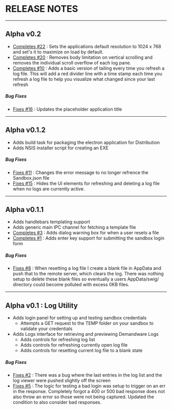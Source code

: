 # RELEASE NOTES

------

## Alpha v0.2
  - [Completes #22](https://github.com/ominestre/swig/issues/22) : Sets the applications default resolution to 1024 x 768 and set's it to maximize on load by default.
  - [Completes #20](https://github.com/ominestre/swig/issues/20) : Removes body limitation on vertical scrolling and removes the individual scroll overflow of each log pane.
  - [Completes #10](https://github.com/ominestre/swig/issues/10) : Adds a basic version of tailing every time you refresh a log file.  This will add a red divider line with a time stamp each time you refresh a log
  file to help you visualize what changed since your last refresh
  
##### Bug Fixes
  - [Fixes #16](https://github.com/ominestre/swig/issues/16) : Updates the placeholder application title

------

## Alpha v0.1.2
  - Adds build task for packaging the electron application for Distribution
  - Adds NSIS installer script for creating an EXE
  
##### Bug Fixes
  - [Fixes #11](https://github.com/ominestre/swig/issues/13) : Changes the error message to no longer refrence the Sandbox.json file
  - [Fixes #15](https://github.com/ominestre/swig/issues/15) : Hides the UI elements for refreshing and deleting a log file when no logs are currently
  active.

------

## Alpha v0.1.1
  - Adds handlebars templating support
  - Adds generic main IPC channel for fetching a template file
  - [Completes #3](https://github.com/ominestre/swig/issues/3) : Adds dialog warning box for when a user resets a file
  - [Completes #1](https://github.com/ominestre/swig/issues/1) : Adds enter key support for submitting the sandbox login form
  
##### Bug Fixes
  - [Fixes #8](https://github.com/ominestre/swig/issues/8) : When resetting a log file I create a blank file in AppData and push that to the
  remote server, which clears the log.  There was nothing setup to delete these blank files so eventually a users AppData/swig/ directory could
  become polluted with excess 0KB files.

------

## Alpha v0.1 : Log Utility
  - Adds login panel for setting up and testing sandbox credentials
    - Attempts a GET request to the TEMP folder on your sandbox to validate your credentials
  - Adds Logs interface for retrieving and previewing Demandware Logs
    - Adds controls for refreshing log list
    - Adds controls for refreshing currently open log file
    - Adds controls for resetting current log file to a blank state

##### Bug Fixes
  - [Fixes #2](https://github.com/ominestre/swig/issues/2) : There was a bug where the last entries in the log list and the log viewer were pushed slightly off the screen
  - [Fixes #5](https://github.com/ominestre/swig/issues/5) : The logic for testing a bad login was setup to trigger on an err in the response.  Completely forgot a 400 or 500 bad response does not also throw an error so those were not being captured.  Updated the condition to also consider bad responses.
